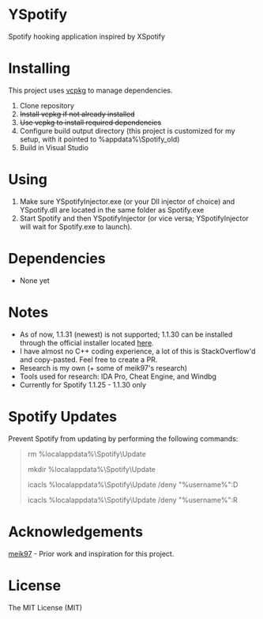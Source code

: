 # YSpotify
Spotify hooking application inspired by XSpotify

# Installing
This project uses [vcpkg](https://github.com/microsoft/vcpkg) to manage dependencies.

1. Clone repository
2. ~~Install vcpkg if not already installed~~
3. ~~Use vcpkg to install required dependencies~~
4. Configure build output directory (this project is customized for my setup, with it pointed to %appdata%\Spotify_old)
5. Build in Visual Studio

# Using
1. Make sure YSpotifyInjector.exe (or your Dll injector of choice) and YSpotify.dll are located in the same folder as Spotify.exe
2. Start Spotify and then YSpotifyInjector (or vice versa; YSpotifyInjector will wait for Spotify.exe to launch).

# Dependencies
* None yet

# Notes
* As of now, 1.1.31 (newest) is not supported; 1.1.30 can be installed through the official installer located [here](https://download.spotify.com/SpotifyFullSetup.exe).
* I have almost no C++ coding experience, a lot of this is StackOverflow'd and copy-pasted. Feel free to create a PR.
* Research is my own (+ some of meik97's research)
* Tools used for research: IDA Pro, Cheat Engine, and Windbg
* Currently for Spotify 1.1.25 - 1.1.30 only

# Spotify Updates
Prevent Spotify from updating by performing the following commands:
>rm %localappdata%\Spotify\Update
>
>mkdir %localappdata%\Spotify\Update
>
>icacls %localappdata%\Spotify\Update /deny "%username%":D
>
>icacls %localappdata%\Spotify\Update /deny "%username%":R

# Acknowledgements
[meik97](https://github.com/meik97) - Prior work and inspiration for this project.

# License
The MIT License (MIT)